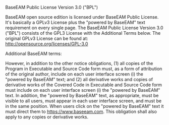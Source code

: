 ﻿BaseEAM Public License Version 3.0 ("BPL")


BaseEAM open source edition is licensed under BaseEAM Public License. It's basically a GPLv3 License plus the "powered by BaseEAM" text requirement on every single page. The BaseEAM Public License Version 3.0 ("BPL") consists of the GPL3 License with the Additional Terms below. The original GPLv3 License can be found at: http://opensource.org/licenses/GPL-3.0

Additional BaseEAM terms:

However, in addition to the other notice obligations, (1) all copies of the Program in Executable and Source Code form must, as a form of attribution of the original author, include on each user interface screen (i) the "powered by BaseEAM" text; and (2) all derivative works and copies of derivative works of the Covered Code in Executable and Source Code form must include on each user interface screen (i) the "powered by BaseEAM" text. In addition, the "powered by BaseEAM" text, as appropriate, must be visible to all users, must appear in each user interface screen, and must be in the same position. When users click on the "powered by BaseEAM" text it must direct them to https://www.baseeam.com. This obligation shall also apply to any copies or derivative works.



